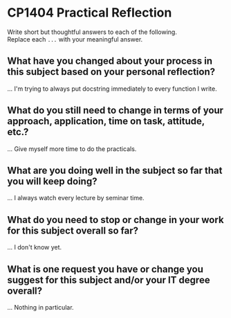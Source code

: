 # CP1404 Practical Reflection

Write short but thoughtful answers to each of the following.  
Replace each `...` with your meaningful answer.

## What have you changed about your process in this subject based on your personal reflection?

... I'm trying to always put docstring immediately to every function I write.

## What do you still need to change in terms of your approach, application, time on task, attitude, etc.?

... Give myself more time to do the practicals.

## What are you doing well in the subject so far that you will keep doing?

... I always watch every lecture by seminar time.

## What do you need to stop or change in your work for this subject overall so far?

... I don't know yet.

## What is one request you have or change you suggest for this subject and/or your IT degree overall?

... Nothing in particular.
